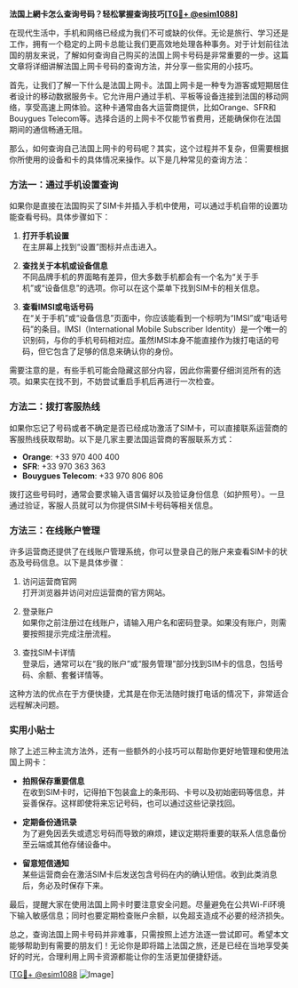 **法国上網卡怎么查询号码？轻松掌握查询技巧[[TG💪+ @esim1088](https://t.me/s/esim1088)]**

在现代生活中，手机和网络已经成为我们不可或缺的伙伴。无论是旅行、学习还是工作，拥有一个稳定的上网卡总能让我们更高效地处理各种事务。对于计划前往法国的朋友来说，了解如何查询自己购买的法国上网卡号码是非常重要的一步。这篇文章将详细讲解法国上网卡号码的查询方法，并分享一些实用的小技巧。

首先，让我们了解一下什么是法国上网卡。法国上网卡是一种专为游客或短期居住者设计的移动数据服务卡。它允许用户通过手机、平板等设备连接到法国的移动网络，享受高速上网体验。这种卡通常由各大运营商提供，比如Orange、SFR和Bouygues Telecom等。选择合适的上网卡不仅能节省费用，还能确保你在法国期间的通信畅通无阻。

那么，如何查询自己法国上网卡的号码呢？其实，这个过程并不复杂，但需要根据你所使用的设备和卡的具体情况来操作。以下是几种常见的查询方法：

### 方法一：通过手机设置查询

如果你是直接在法国购买了SIM卡并插入手机中使用，可以通过手机自带的设置功能查看号码。具体步骤如下：

1. **打开手机设置**  
   在主屏幕上找到“设置”图标并点击进入。

2. **查找关于本机或设备信息**  
   不同品牌手机的界面略有差异，但大多数手机都会有一个名为“关于手机”或“设备信息”的选项。你可以在这个菜单下找到SIM卡的相关信息。

3. **查看IMSI或电话号码**  
   在“关于手机”或“设备信息”页面中，你应该能看到一个标明为“IMSI”或“电话号码”的条目。IMSI（International Mobile Subscriber Identity）是一个唯一的识别码，与你的手机号码相对应。虽然IMSI本身不能直接作为拨打电话的号码，但它包含了足够的信息来确认你的身份。

需要注意的是，有些手机可能会隐藏这部分内容，因此你需要仔细浏览所有的选项。如果实在找不到，不妨尝试重启手机后再进行一次检查。

### 方法二：拨打客服热线

如果你忘记了号码或者不确定是否已经成功激活了SIM卡，可以直接联系运营商的客服热线获取帮助。以下是几家主要法国运营商的客服联系方式：

- **Orange**: +33 970 400 400  
- **SFR**: +33 970 363 363  
- **Bouygues Telecom**: +33 970 806 806  

拨打这些号码时，通常会要求输入语言偏好以及验证身份信息（如护照号）。一旦通过验证，客服人员就可以为你提供SIM卡号码等相关信息。

### 方法三：在线账户管理

许多运营商还提供了在线账户管理系统，你可以登录自己的账户来查看SIM卡的状态及号码信息。以下是具体步骤：

1. 访问运营商官网  
   打开浏览器并访问对应运营商的官方网站。

2. 登录账户  
   如果你之前注册过在线账户，请输入用户名和密码登录。如果没有账户，则需要按照提示完成注册流程。

3. 查找SIM卡详情  
   登录后，通常可以在“我的账户”或“服务管理”部分找到SIM卡的信息，包括号码、余额、套餐详情等。

这种方法的优点在于方便快捷，尤其是在你无法随时拨打电话的情况下，非常适合远程解决问题。

### 实用小贴士

除了上述三种主流方法外，还有一些额外的小技巧可以帮助你更好地管理和使用法国上网卡：

- **拍照保存重要信息**  
  在收到SIM卡时，记得拍下包装盒上的条形码、卡号以及初始密码等信息，并妥善保存。这样即使将来忘记号码，也可以通过这些记录找回。

- **定期备份通讯录**  
  为了避免因丢失或遗忘号码而导致的麻烦，建议定期将重要的联系人信息备份至云端或其他存储设备中。

- **留意短信通知**  
  某些运营商会在激活SIM卡后发送包含号码在内的确认短信。收到此类消息后，务必及时保存下来。

最后，提醒大家在使用法国上网卡时要注意安全问题。尽量避免在公共Wi-Fi环境下输入敏感信息；同时也要定期检查账户余额，以免超支造成不必要的经济损失。

总之，查询法国上网卡号码并非难事，只需按照上述方法逐一尝试即可。希望本文能够帮助到有需要的朋友们！无论你是即将踏上法国之旅，还是已经在当地享受美好的时光，合理利用上网卡资源都能让你的生活更加便捷舒适。

[[TG💪+ @esim1088](https://t.me/s/esim1088) ![Image](https://i.postimg.cc/4NQfJmqS/Snipaste-2025-05-13-00-14-12.png)]